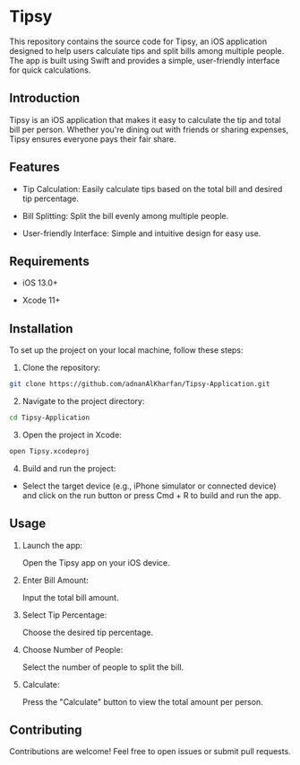 # Tipsy

This repository contains the source code for Tipsy, an iOS application designed to help users calculate tips and split bills among multiple people. The app is built using Swift and provides a simple, user-friendly interface for quick calculations.


## Introduction

Tipsy is an iOS application that makes it easy to calculate the tip and total bill per person. Whether you're dining out with friends or sharing expenses, Tipsy ensures everyone pays their fair share.

## Features

- Tip Calculation: Easily calculate tips based on the total bill and desired tip percentage.
  
- Bill Splitting: Split the bill evenly among multiple people.
  
- User-friendly Interface: Simple and intuitive design for easy use.

## Requirements

- iOS 13.0+
  
- Xcode 11+

## Installation

To set up the project on your local machine, follow these steps:

1. Clone the repository:

``` sh
git clone https://github.com/adnanAlKharfan/Tipsy-Application.git
```

2. Navigate to the project directory:

```sh
cd Tipsy-Application
```

3. Open the project in Xcode:

```sh
open Tipsy.xcodeproj
```

4. Build and run the project:
   
- Select the target device (e.g., iPhone simulator or connected device) and click on the run button or press Cmd + R to build and run the app.

## Usage

1. Launch the app:
   
   Open the Tipsy app on your iOS device.

2. Enter Bill Amount:
   
   Input the total bill amount.

3. Select Tip Percentage:
   
   Choose the desired tip percentage.

4. Choose Number of People:
   
   Select the number of people to split the bill.

5. Calculate:

   Press the "Calculate" button to view the total amount per person.

## Contributing

Contributions are welcome! Feel free to open issues or submit pull requests.
